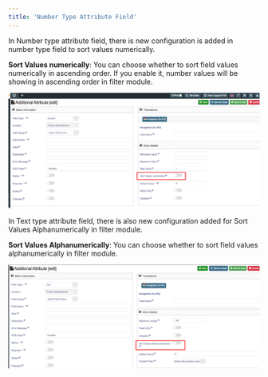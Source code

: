 ```yaml
---
title: 'Number Type Attribute Field'
---
```


In Number type attribute field, there is new configuration is added in number type field to sort values numerically. 

**Sort Values numerically**: You can choose whether to sort field values numerically in ascending order. If you enable it, number values will be showing in ascending order in filter module.

![](Screenshot%20%2828%29.png)

In Text type attribute field, there is also new configuration added for Sort Values Alphanumerically in filter module.

**Sort Values Alphanumerically**: You can choose whether to sort field values alphanumerically in filter module.

![](Screenshot%20%2829%29.png)